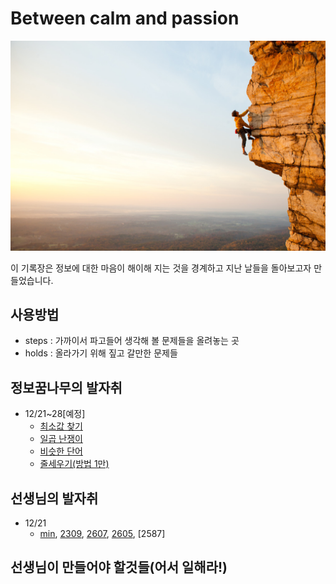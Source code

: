 # Between calm and passion

![가까이서 보면 길](climb.jpg)

이 기록장은 정보에 대한 마음이 해이해 지는 것을 경계하고 지난 날들을 돌아보고자 만들었습니다.

## 사용방법
 * steps : 가까이서 파고들어 생각해 볼 문제들을 올려놓는 곳
 * holds : 올라가기 위해 짚고 갈만한 문제들

## 정보꿈나무의 발자취
 * 12/21~28[예정]
   * [최소값 찾기][min]
   * [일곱 난쟁이][2309]
   * [비슷한 단어][2607]
   * [줄세우기(방법 1만)][2605]

## 선생님의 발자취
 * 12/21
   * [min], [2309], [2607], [2605], [2587]


## 선생님이 만들어야 할것들(어서 일해라!)


[//]: # (Reference)
[min]: (steps/최소값찾기.md)
[2309]: (holds/2309.md)
[2607]: (holds/2607.md)
[2605]: (holds/2605.md)





